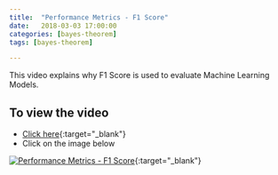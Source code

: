 ```yaml
---
title:  "Performance Metrics - F1 Score"
date:   2018-03-03 17:00:00
categories: [bayes-theorem]
tags: [bayes-theorem]

---
```


This video explains why F1 Score is used to evaluate Machine Learning Models.

## To view the video
* [Click here](https://youtu.be/Z9NZY3ej9yY){:target="_blank"}
* Click on the image below

[![Performance Metrics - F1 Score](http://img.youtube.com/vi/Z9NZY3ej9yY/0.jpg)](http://www.youtube.com/watch?v=Z9NZY3ej9yY){:target="_blank"}